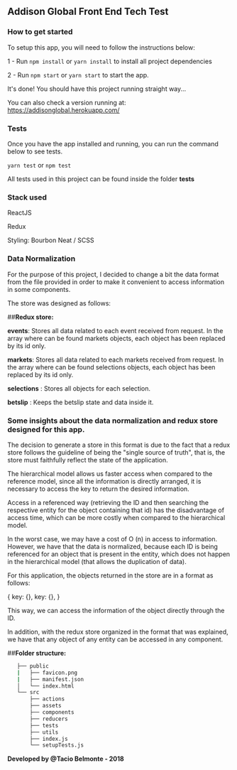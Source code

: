 
## Addison Global Front End Tech Test


### How to get started

To setup this app, you will need to follow the instructions below:

1 - Run `npm install` or `yarn install` to install all project dependencies 

2 - Run `npm start` or `yarn start` to start the app.

It's done! You should have this project running straight way...

You can also check a version running at: https://addisonglobal.herokuapp.com/


### Tests

Once you have the app installed and running, you can run the command below to see tests.

`yarn test` or `npm test`

All tests used in this project can be found inside the folder **tests**

### Stack used

ReactJS

Redux

Styling: Bourbon Neat / SCSS

### Data Normalization
For the purpose of this project, I decided to change a bit the data format from the file provided in order to make it convenient to access information in some components.

The store was designed as follows:

##**Redux store:**

**events**: Stores all data related to each event received from request. In the array where can be found markets objects, each object has been replaced by its id only. 

**markets**: Stores all data related to each markets received from request. In the array where can be found selections objects, each object has been replaced by its id only.

**selections** : Stores all objects for each selection.

**betslip** : Keeps the betslip state and data inside it.

### Some insights about the data normalization and redux store designed for this app.

The decision to generate a store in this format is due to the fact that a redux store follows the guideline of being the "single source of truth", that is, the store must faithfully reflect the state of the application.

The hierarchical model allows us faster access when compared to the reference model, since all the information is directly arranged, it is necessary to access the key to return the desired information.

Access in a referenced way (retrieving the ID and then searching the respective entity for the object containing that id) has the disadvantage of access time, which can be more costly when compared to the hierarchical model.

In the worst case, we may have a cost of O (n) in access to information. However, we have that the data is normalized, because each ID is being referenced for an object that is present in the entity, which does not happen in the hierarchical model (that allows the duplication of data).

For this application, the objects returned in the store are in a format as follows:

{
key: {},
key: {},
}

This way, we can access the information of the object directly through the ID.

In addition, with the redux store organized in the format that was explained, we have that any object of any entity can be accessed in any component.


##**Folder structure:**


```bash
   ├── public
   |   ├── favicon.png
   |   ├── manifest.json
   │   └── index.html
   └── src
       ├── actions
       ├── assets
       ├── components
       ├── reducers
       ├── tests
       ├── utils
       ├── index.js
       └── setupTests.js
   ```

**Developed by @Tacio Belmonte - 2018**
